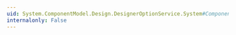 ```yaml
---
uid: System.ComponentModel.Design.DesignerOptionService.System#ComponentModel#Design#IDesignerOptionService#SetOptionValue(System.String,System.String,System.Object)
internalonly: False
---
```

